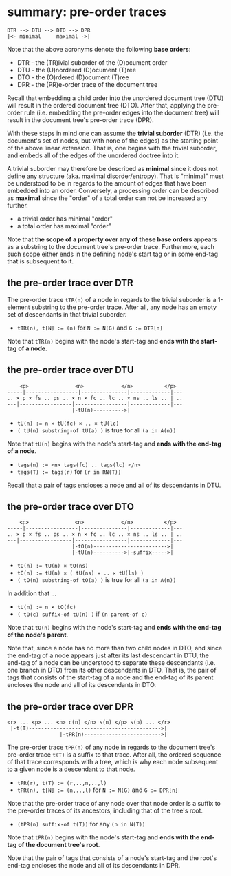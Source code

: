 
<!-- ======================================================================= -->
# summary: pre-order traces

```
DTR --> DTU --> DTO --> DPR
|<- minimal     maximal ->|
```

Note that the above acronyms denote the following **base orders**:

* DTR - the (TR)ivial suborder of the (D)ocument order
* DTU - the (U)nordered (D)ocument (T)ree
* DTO - the (O)rdered (D)ocument (T)ree
* DPR - the (PR)e-order trace of the document tree

Recall that embedding a child order into the unordered document tree (DTU)
will result in the ordered document tree (DTO). After that, applying the
pre-order rule (i.e. embedding the pre-order edges into the document tree)
will result in the document tree's pre-order trace (DPR).

With these steps in mind one can assume the **trivial suborder** (DTR) (i.e.
the document's set of nodes, but with none of the edges) as the starting point
of the above linear extension. That is, one begins with the trivial suborder,
and embeds all of the edges of the unordered doctree into it.

A trivial suborder may therefore be described as **minimal** since it does not
define any structure (aka. maximal disorder/entropy). That is "minimal" must
be understood to be in regards to the amount of edges that have been embedded
into an order. Conversely, a processing order can be described as **maximal**
since the "order" of a total order can not be increased any further.

* a trivial order has minimal "order"
* a total order has maximal "order"

Note that **the scope of a property over any of these base orders** appears
as a substring to the document tree's pre-order trace. Furthermore, each
such scope either ends in the defining node's start tag or in some end-tag
that is subsequent to it.

<!-- ======================================================================= -->
## the pre-order trace over DTR

The pre-order trace `tTR(n)` of a node in regards to the trivial suborder is
a 1-element substring to the pre-order trace. After all, any node has an empty
set of descendants in that trivial suborder.

* `tTR(n), t[N] := (n)` for `N := N(G)` and `G := DTR[n]`

Note that `tTR(n)` begins with the node's start-tag
and **ends with the start-tag of a node**.

<!-- ======================================================================= -->
## the pre-order trace over DTU

```
    <p>               <n>            </n>          </p>
-----|-----------------|---------------|-------------|---
.. × p × fs .. ps .. × n × fc .. lc .. × ns .. ls .. | ..
---|-----------------|-----------------|-------------|---
                     |-tU(n)---------->|
```

* `tU(n) := n × tU(fc) × .. × tU(lc)`
* `( tU(n) substring-of tU(a) )` is true for all `(a in A(n))`

Note that `tU(n)` begins with the node's
start-tag and **ends with the end-tag of a node**.

* `tags(n) := <n> tags(fc) .. tags(lc) </n>`
* `tags(T) := tags(r)` for `(r in RN(T))`

Recall that a pair of tags encloses a node and all of its descendants in DTU.

<!-- ======================================================================= -->
## the pre-order trace over DTO

```
    <p>               <n>            </n>          </p>
-----|-----------------|---------------|-------------|---
.. × p × fs .. ps .. × n × fc .. lc .. × ns .. ls .. | ..
---|-----------------|-----------------|-------------|---
                     |-tO(n)------------------------>|
                     |-tU(n)---------->|-suffix----->|
```

* `tO(n) := tU(n) × tO(ns)`
* `tO(n) := tU(n) × ( tU(ns) × .. × tU(ls) )`
* `( tO(n) substring-of tO(a) )` is true for all `(a in A(n))`

In addition that ...

* `tU(n) := n × tO(fc)`
* `( tO(c) suffix-of tU(n) )` if `(n parent-of c)`

Note that `tO(n)` begins with the node's start-tag
and **ends with the end-tag of the node's parent**.

Note that, since a node has no more than two child nodes in DTO, and since the
end-tag of a node appears just after its last descendant in DTU, the end-tag
of a node can be understood to separate these descendants (i.e. one branch in
DTO) from its other descendants in DTO. That is, the pair of tags that consists
of the start-tag of a node and the end-tag of its parent encloses the node and
all of its descendants in DTO.

<!-- ======================================================================= -->
## the pre-order trace over DPR

```
<r> ... <p> ... <n> c(n) </n> s(n) </p> s(p) ... </r>
 |-t(T)------------------------------------------->|
                 |-tPR(n)------------------------->|
```

The pre-order trace `tPR(n)` of any node in regards to the document tree's
pre-order trace `t(T)` is a suffix to that trace. After all, the ordered
sequence of that trace corresponds with a tree, which is why each node
subsequent to a given node is a descendant to that node.

* `tPR(r), t(T) := (r,..,n,..,l)`
* `tPR(n), t[N] := (n,..,l)` for `N := N(G)` and `G := DPR[n]`

Note that the pre-order trace of any node over that node order is a suffix
to the pre-order traces of its ancestors, including that of the tree's root.

* `(tPR(n) suffix-of t(T))` for any `(n in N(T))`

Note that `tPR(n)` begins with the node's start-tag
and **ends with the end-tag of the document tree's root**.

Note that the pair of tags that consists of a node's start-tag and the root's
end-tag encloses the node and all of its descendants in DPR.
